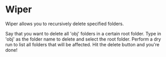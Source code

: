 # Wiper
Wiper allows you to recursively delete specified folders.

Say that you want to delete all 'obj' folders in a certain root folder.
Type in 'obj' as the folder name to delete and select the root folder.
Perform a dry run to list all folders that will be affected.
Hit the delete button and you're done!
